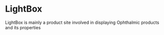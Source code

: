 # LightBox
LightBox is mainly a product site involved in displaying Ophthalmic products and its properties
